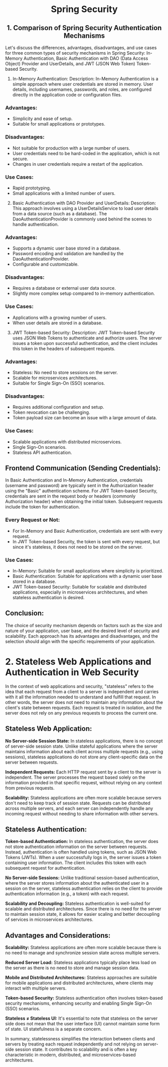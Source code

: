 #  <div align="center"> Spring Security </div>
## <div align="center"> 1. Comparison of Spring Security Authentication Mechanisms</div>

Let's discuss the differences, advantages, disadvantages, and use cases for three common types of security mechanisms in Spring Security: In-Memory Authentication, Basic Authentication with DAO (Data Access Object) Provider and UserDetails, and JWT (JSON Web Token) Token-based Security.

1. In-Memory Authentication:
   Description:
   In-Memory Authentication is a simple approach where user credentials are stored in memory. User details, including usernames, passwords, and roles, are configured directly in the application code or configuration files.

### Advantages:
- Simplicity and ease of setup.
- Suitable for small applications or prototypes.

### Disadvantages:
- Not suitable for production with a large number of users.
- User credentials need to be hard-coded in the application, which is not secure.
- Changes in user credentials require a restart of the application.

### Use Cases:
- Rapid prototyping.
- Small applications with a limited number of users.

2. Basic Authentication with DAO Provider and UserDetails:
   Description:
   This approach involves using a UserDetailsService to load user details from a data source (such as a database). The DaoAuthenticationProvider is commonly used behind the scenes to handle authentication.

### Advantages:
- Supports a dynamic user base stored in a database.
- Password encoding and validation are handled by the DaoAuthenticationProvider.
- Configurable and customizable.

### Disadvantages:
- Requires a database or external user data source.
- Slightly more complex setup compared to in-memory authentication.

### Use Cases:
- Applications with a growing number of users.
- When user details are stored in a database.

3. JWT Token-based Security:
   Description:
   JWT Token-based Security uses JSON Web Tokens to authenticate and authorize users. The server issues a token upon successful authentication, and the client includes this token in the headers of subsequent requests.

### Advantages:
- Stateless: No need to store sessions on the server.
- Scalable for microservices architectures.
- Suitable for Single Sign-On (SSO) scenarios.

### Disadvantages:
- Requires additional configuration and setup.
- Token revocation can be challenging.
- Token payload size can become an issue with a large amount of data.

### Use Cases:
- Scalable applications with distributed microservices.
- Single Sign-On scenarios.
- Stateless API authentication.

## Frontend Communication (Sending Credentials):

In Basic Authentication and In-Memory Authentication, credentials (username and password) are typically sent in the Authorization header using the "Basic" authentication scheme.
For JWT Token-based Security, credentials are sent in the request body or headers (commonly Authorization header) when obtaining the initial token. Subsequent requests include the token for authentication.

### Every Request or Not:
- For In-Memory and Basic Authentication, credentials are sent with every request.
- In JWT Token-based Security, the token is sent with every request, but since it's stateless, it does not need to be stored on the server.

### Use Cases:
- In-Memory: Suitable for small applications where simplicity is prioritized.
- Basic Authentication: Suitable for applications with a dynamic user base stored in a database.
- JWT Token-based Security: Suitable for scalable and distributed applications, especially in microservices architectures, and when stateless authentication is desired.

## Conclusion:
The choice of security mechanism depends on factors such as the size and nature of your application, user base, and the desired level of security and scalability. Each approach has its advantages and disadvantages, and the selection should align with the specific requirements of your application.

# 2. Stateless Web Applications and Authentication in Web Security

In the context of web applications and security, "stateless" refers to the idea that each request from a client to a server is independent and carries with it all the information needed to understand and fulfill that request. In other words, the server does not need to maintain any information about the client's state between requests. Each request is treated in isolation, and the server does not rely on any previous requests to process the current one.

## Stateless Web Application:

**No Server-side Session State:**
In stateless applications, there is no concept of server-side session state. Unlike stateful applications where the server maintains information about each client across multiple requests (e.g., using sessions), stateless applications do not store any client-specific data on the server between requests.

**Independent Requests:**
Each HTTP request sent by a client to the server is independent. The server processes the request based solely on the information provided in that specific request, without relying on any context from previous requests.

**Scalability:**
Stateless applications are often more scalable because servers don't need to keep track of session state. Requests can be distributed across multiple servers, and each server can independently handle any incoming request without needing to share information with other servers.

## Stateless Authentication:

**Token-based Authentication:**
In stateless authentication, the server does not store authentication information on the server between requests. Instead, authentication is often handled using tokens, such as JSON Web Tokens (JWTs). When a user successfully logs in, the server issues a token containing user information. The client includes this token with each subsequent request for authentication.

**No Server-side Sessions:**
Unlike traditional session-based authentication, where the server stores information about the authenticated user in a session on the server, stateless authentication relies on the client to provide authentication information (e.g., a token) with each request.

**Scalability and Decoupling:**
Stateless authentication is well-suited for scalable and distributed architectures. Since there is no need for the server to maintain session state, it allows for easier scaling and better decoupling of services in microservices architectures.

## Advantages and Considerations:

**Scalability:**
Stateless applications are often more scalable because there is no need to manage and synchronize session state across multiple servers.

**Reduced Server Load:**
Stateless applications typically place less load on the server as there is no need to store and manage session data.

**Mobile and Distributed Architectures:**
Stateless approaches are suitable for mobile applications and distributed architectures, where clients may interact with multiple servers.

**Token-based Security:**
Stateless authentication often involves token-based security mechanisms, enhancing security and enabling Single Sign-On (SSO) scenarios.

**Stateless ≠ Stateless UI:**
It's essential to note that stateless on the server side does not mean that the user interface (UI) cannot maintain some form of state. UI statefulness is a separate concern.

In summary, statelessness simplifies the interaction between clients and servers by treating each request independently and not relying on server-side session state. It contributes to scalability and is often a key characteristic in modern, distributed, and microservices-based architectures.
